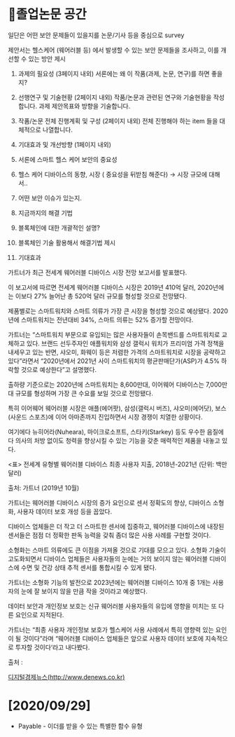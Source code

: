 # 📑졸업논문 공간 


일단은 어떤 보안 문제들이 있을지를 논문/기사 등을 중심으로 survey

제안서는 헬스케어 (웨어러블 등) 에서 발생할 수 있는 보안 문제들을 조사하고, 이를 개선할 수 있는 방안 제시

1. 과제의 필요성 (3페이지 내외) 서론에는 왜 이 작품(과제, 논문, 연구)를 하면 좋을지?

1. 선행연구 및 기술현황 (2페이지 내외)
작품/논문과 관련된 연구와 기술현황을 작성합니다.
과제 제안목표와 방향을 기술합니다.
2. 작품/논문 전체 진행계획 및 구성 (2페이지 내외)
전체 진행해야 하는 item 들을 대체적으로 나열합니다.
3. 기대효과 및 개선방향 (1페이지 내외)

1. 서론에 스마트 헬스 케어 보안의 중요성
2. 헬스 케어 디바이스의 동향, 시장 ( 중요성을 뒤받침 해준다) → 시장 규모에 대해서..
3. 어떤 보안 이슈가 있는지.
4. 지금까지의 해결 기법
5. 블록체인에 대한 개괄적인 설명?
6. 블록체인 기술 활용해서 해결기법 제시
7. 기대효과

가트너가 최근 전세계 웨어러블 디바이스 시장 전망 보고서를 발표했다.

이 보고서에 따르면 전세계 웨어러블 디바이스 시장은 2019년 410억 달러, 2020년에는 이보다 27% 늘어난 총 520억 달러 규모를 형성할 것으로 전망됐다.

제품별로는 스마트워치와 스마트 의류가 가장 큰 시장을 형성할 것으로 예상됐다. 2020년에 스마트워치는 전년대비 34%, 스마트 의류는 52% 증가할 전망이다.

가트너는 “스마트워치 부문으로 유입되는 많은 사용자들이 손목밴드를 스마트워치로 교체하고 있다. 브랜드 선두주자인 애플워치와 삼성 갤럭시 워치가 프리미엄 가격 정책을 내세우고 있는 반면, 샤오미, 화웨이 등은 저렴한 가격의 스마트워치로 시장을 공략하고 있다”라면서 “2020년에서 2021년 사이 스마트워치의 평균판매단가(ASP)가 4.5% 하락할 것으로 예상한다”고 설명했다.

출하량 기준으로는 2020년에 스마트워치는 8,600만대, 이어웨어 디바이스는 7,000만대 규모를 형성하며 가장 큰 수요를 보일 것으로 전망됐다.

특히 이어웨어 웨어러블 시장은 애플(에어팟), 삼성(갤럭시 버즈), 샤오미(에어닷), 보스(사운드 스포츠)에 이어 아마존까지 진입하면서 시장 경쟁이 치열한 상황이다.

여기에다 뉴히어라(Nuheara), 마이크로소프트, 스타키(Starkey) 등도 우수한 음질에다 의사의 처방 없이도 청력을 향상시킬 수 있는 기능을 갖춘 매력적인 제품을 내놓고 있다.

<표> 전세계 유형별 웨어러블 디바이스 최종 사용자 지출, 2018년-2021년 (단위: 백만 달러)

출처: 가트너 (2019년 10월)

가트너는 웨어러블 디바이스 시장의 증가 요인으로 센서 정확도의 향상, 디바이스 소형화, 사용자 데이터 보호 개성 등을 꼽았다.

디바이스 업체들은 더 작고 더 스마트한 센서에 집중하고, 웨어러블 디바이스에 내장된 센서들은 점점 더 정확한 판독 능력을 갖춰 좀더 많은 사용 사례를 구현할 것이다.

소형화는 스마트 의류에도 큰 이점을 가져올 것으로 기대를 모으고 있다. 소형화 기술이 고도화되면서 디바이스 업체들은 사용자들의 눈에는 거의 보이지 않는 웨어러블 디바이스에 수면 및 건강 상태 추적 센서를 통합시킬 수 있게 됐다.

가트너는 소형화 기능의 발전으로 2023년에는 웨어러블 디바이스 10개 중 1개는 사용자의 눈에 잘 보이지 않을 만큼 작을 것이라고 예상했다.

데이터 보안과 개인정보 보호는 신규 웨어러블 사용자들의 유입에 영향을 미치는 또 다른 요인으로 지적된다.

가트너는 “최종 사용자 개인정보 보호가 헬스케어 사용 사례에서 특히 영향력 있는 요인이 될 것이다”라며 “웨어러블 디바이스 업체들은 앞으로 사용자 데이터 보호에 지속적으로 투자할 것이다‘라고 내다봤다.

출처 :

[디지털경제뉴스(http://www.denews.co.kr)](https://www.denews.co.kr/news/articleView.html?idxno=11110)

# [2020/09/29]



- Payable - 이더를 받을 수 있는 특별한 함수 유형



